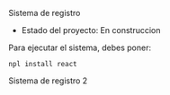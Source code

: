 <hi> Sistema de registro</h1>

- Estado del proyecto: En construccion

Para ejecutar el sistema, debes poner:

```npl install react```

Sistema de registro 2
